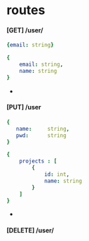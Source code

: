 # routes

#### [GET] /user/<email>
```yaml
{email: string}
```
```yaml
{
    email: string,
    name: string
}
```
-
#### [PUT] /user
 ```yaml
{
    name:     string,
    pwd:      string
}
```
```yaml
{
    projects : [
        {
            id: int,
            name: string
        }
    ]
}
```
-
#### [DELETE] /user/<email>
